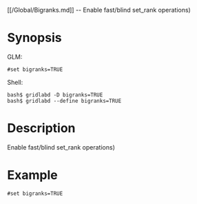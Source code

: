 [[/Global/Bigranks.md]] -- Enable fast/blind set_rank operations)

# Synopsis
GLM:
~~~
#set bigranks=TRUE
~~~
Shell:
~~~
bash$ gridlabd -D bigranks=TRUE
bash$ gridlabd --define bigranks=TRUE
~~~

# Description

Enable fast/blind set_rank operations)

# Example

~~~
#set bigranks=TRUE
~~~
